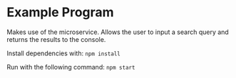 # Example Program

Makes use of the microservice. Allows the user to input a search query and returns the results to the console.

Install dependencies with:
```npm install```

Run with the following command:
```npm start```
